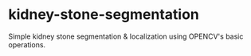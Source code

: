 # kidney-stone-segmentation
Simple kidney stone segmentation &amp; localization using OPENCV's basic operations.
